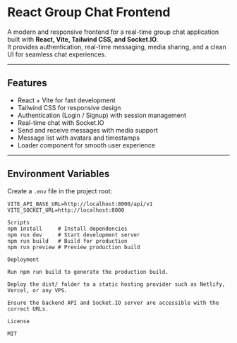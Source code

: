 # React Group Chat Frontend

A modern and responsive frontend for a real-time group chat application built with **React, Vite, Tailwind CSS, and Socket.IO**.  
It provides authentication, real-time messaging, media sharing, and a clean UI for seamless chat experiences.

---

## Features
- React + Vite for fast development  
- Tailwind CSS for responsive design  
- Authentication (Login / Signup) with session management  
- Real-time chat with Socket.IO  
- Send and receive messages with media support  
- Message list with avatars and timestamps  
- Loader component for smooth user experience  

---

## Environment Variables
Create a `.env` file in the project root:

```env
VITE_API_BASE_URL=http://localhost:8000/api/v1
VITE_SOCKET_URL=http://localhost:8000

Scripts
npm install     # Install dependencies
npm run dev     # Start development server
npm run build   # Build for production
npm run preview # Preview production build

Deployment

Run npm run build to generate the production build.

Deploy the dist/ folder to a static hosting provider such as Netlify, Vercel, or any VPS.

Ensure the backend API and Socket.IO server are accessible with the correct URLs.

License

MIT